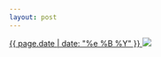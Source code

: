 ```yaml
---
layout: post
---
```


<p>
  <a href="/17">
    <time>{{ page.date | date: "%e %B %Y" }}</time>
    <img src="https://s3.amazonaws.com/life.aaronjgreenberg.com/17.jpg">
  </a>
  
</p>
